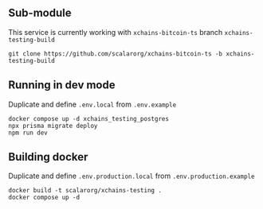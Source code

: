 ## Sub-module

This service is currently working with `xchains-bitcoin-ts` branch `xchains-testing-build`

```
git clone https://github.com/scalarorg/xchains-bitcoin-ts -b xchains-testing-build
```

## Running in dev mode

Duplicate and define `.env.local` from `.env.example`

```
docker compose up -d xchains_testing_postgres
npx prisma migrate deploy
npm run dev
```

## Building docker

Duplicate and define `.env.production.local` from `.env.production.example`

```
docker build -t scalarorg/xchains-testing .
docker compose up -d
```
